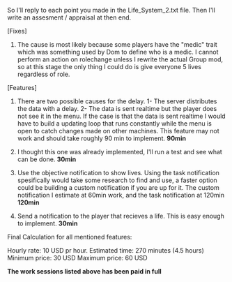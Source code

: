 So I'll reply to each point you made in the Life_System_2.txt file.
Then I'll write an assesment / appraisal at then end.

[Fixes]
1) The cause is most likely because some players have the "medic" trait which was something used by Dom to define who is a medic.
I cannot perform an action on rolechange unless I rewrite the actual Group mod, so at this stage the only thing I could do is give everyone 5 lives regardless of role.

[Features]
1) There are two possible causes for the delay.
   1- The server distributes the data with a delay.
   2- The data is sent realtime but the player does not see it in the menu.
If the case is that the data is sent realtime I would have to build a updating loop that runs constantly while the menu is open to catch changes made on other machines.
This feature may not work and should take roughly 90 min to implement.
**90min**

2) I thought this one was already implemented, I'll run a test and see what can be done.
**30min**

3) Use the objective notification to show lives.
Using the task notification spesifically would take some research to find and use, a faster option could be building a custom notification if you are up for it.
The custom notification I estimate at 60min work, and the task notification at 120min
**120min**

4) Send a notification to the player that recieves a life.
This is easy enough to implement.
**30min**

Final Calculation for all mentioned features:

Hourly rate:    10 USD pr hour.
Estimated time: 270 minutes (4.5 hours)
Minimum price:  30 USD
Maximum price:  60 USD

**The work sessions listed above has been paid in full**